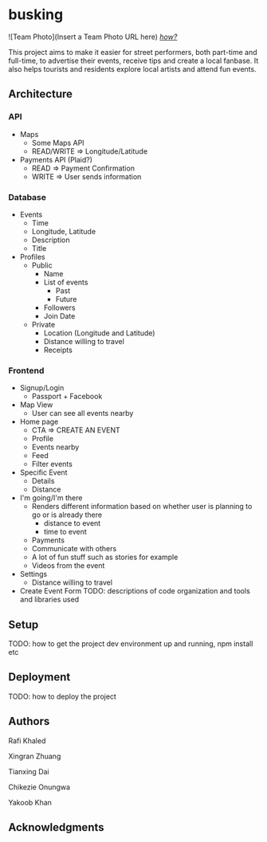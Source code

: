# busking

![Team Photo](Insert a Team Photo URL here)
[*how?*](https://help.github.com/articles/about-readmes/#relative-links-and-image-paths-in-readme-files)

This project aims to make it easier for street performers, both part-time and full-time, to advertise their events, receive tips and create a local fanbase. It also helps tourists and residents explore local artists and attend fun events.

## Architecture
### API
- Maps
	- Some Maps API
	- READ/WRITE => Longitude/Latitude
- Payments API (Plaid?)
	- READ => Payment Confirmation
	- WRITE => User sends information
### Database
 - Events
	 - Time
	 - Longitude, Latitude
	 - Description
	 - Title
- Profiles
	- Public
		- Name
		- List of events
			- Past
			- Future
		- Followers
		- Join Date
	- Private
		- Location (Longitude and Latitude)
		- Distance willing to travel
		- Receipts
### Frontend
- Signup/Login
	- Passport + Facebook
- Map View
	- User can see all events nearby
- Home page
	- CTA => CREATE AN EVENT
	- Profile
	- Events nearby
	- Feed
	- Filter events
- Specific Event
	- Details
	- Distance
- I'm going/I'm there
	- Renders different information based on whether user is planning to go or is already there
		- distance to event
		- time to event
	- Payments
	- Communicate with others
	- A lot of fun stuff such as stories for example
	- Videos from the event
- Settings
	- Distance willing to travel
- Create Event Form
TODO:  descriptions of code organization and tools and libraries used

## Setup

TODO: how to get the project dev environment up and running, npm install etc

## Deployment

TODO: how to deploy the project

## Authors

Rafi Khaled 

Xingran Zhuang 

Tianxing Dai 

Chikezie Onungwa 

Yakoob Khan 

## Acknowledgments
